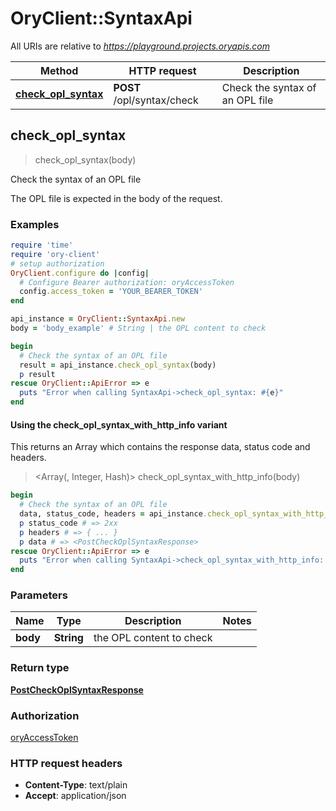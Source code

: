 # OryClient::SyntaxApi

All URIs are relative to *https://playground.projects.oryapis.com*

| Method | HTTP request | Description |
| ------ | ------------ | ----------- |
| [**check_opl_syntax**](SyntaxApi.md#check_opl_syntax) | **POST** /opl/syntax/check | Check the syntax of an OPL file |


## check_opl_syntax

> <PostCheckOplSyntaxResponse> check_opl_syntax(body)

Check the syntax of an OPL file

The OPL file is expected in the body of the request.

### Examples

```ruby
require 'time'
require 'ory-client'
# setup authorization
OryClient.configure do |config|
  # Configure Bearer authorization: oryAccessToken
  config.access_token = 'YOUR_BEARER_TOKEN'
end

api_instance = OryClient::SyntaxApi.new
body = 'body_example' # String | the OPL content to check

begin
  # Check the syntax of an OPL file
  result = api_instance.check_opl_syntax(body)
  p result
rescue OryClient::ApiError => e
  puts "Error when calling SyntaxApi->check_opl_syntax: #{e}"
end
```

#### Using the check_opl_syntax_with_http_info variant

This returns an Array which contains the response data, status code and headers.

> <Array(<PostCheckOplSyntaxResponse>, Integer, Hash)> check_opl_syntax_with_http_info(body)

```ruby
begin
  # Check the syntax of an OPL file
  data, status_code, headers = api_instance.check_opl_syntax_with_http_info(body)
  p status_code # => 2xx
  p headers # => { ... }
  p data # => <PostCheckOplSyntaxResponse>
rescue OryClient::ApiError => e
  puts "Error when calling SyntaxApi->check_opl_syntax_with_http_info: #{e}"
end
```

### Parameters

| Name | Type | Description | Notes |
| ---- | ---- | ----------- | ----- |
| **body** | **String** | the OPL content to check |  |

### Return type

[**PostCheckOplSyntaxResponse**](PostCheckOplSyntaxResponse.md)

### Authorization

[oryAccessToken](../README.md#oryAccessToken)

### HTTP request headers

- **Content-Type**: text/plain
- **Accept**: application/json

